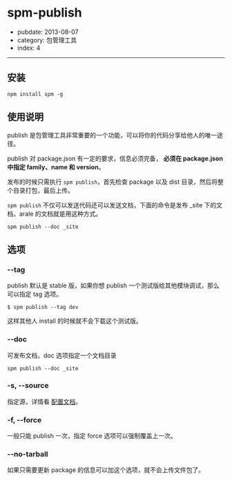 # spm-publish

- pubdate: 2013-08-07
- category: 包管理工具
- index: 4

-----------

## 安装

```
npm install spm -g
```

## 使用说明

publish 是包管理工具非常重要的一个功能，可以将你的代码分享给他人的唯一途径。

publish 对 package.json 有一定的要求，信息必须完备， **必须在 package.json 中指定 family、name 和 version**。

发布的时候只需执行 `spm publish`，首先检查 package 以及 dist 目录，然后将整个目录打包，最后上传。

`spm publish` 不仅可以发送代码还可以发送文档，下面的命令是发布 _site 下的文档，arale 的文档就是用这种方式。

```
spm publish --doc _site
```

## 选项

### --tag

publish 默认是 stable 版，如果你想 publish 一个测试版给其他模块调试，那么可以指定 tag 选项。

```
$ spm publish --tag dev
```

这样其他人 install 的时候就不会下载这个测试版。

### --doc

可发布文档，doc 选项指定一个文档目录

```
spm publish --doc _site
```

### -s, --source

指定源，详情看 [配置文档](/doc/spmrc#source)。

### -f, --force

一般只能 publish 一次，指定 force 选项可以强制覆盖上一次。

### --no-tarball

如果只需要更新 package 的信息可以加这个选项，就不会上传文件包了。


